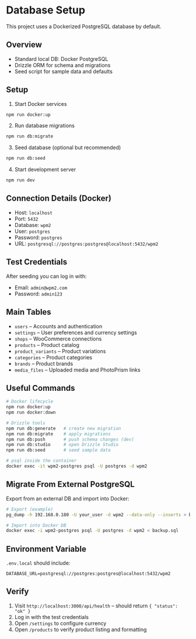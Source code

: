 # Database Setup

This project uses a Dockerized PostgreSQL database by default.

## Overview

- Standard local DB: Docker PostgreSQL
- Drizzle ORM for schema and migrations
- Seed script for sample data and defaults

## Setup

1) Start Docker services

```bash
npm run docker:up
```

2) Run database migrations

```bash
npm run db:migrate
```

3) Seed database (optional but recommended)

```bash
npm run db:seed
```

4) Start development server

```bash
npm run dev
```

## Connection Details (Docker)

- Host: `localhost`
- Port: `5432`
- Database: `wpm2`
- User: `postgres`
- Password: `postgres`
- URL: `postgresql://postgres:postgres@localhost:5432/wpm2`

## Test Credentials

After seeding you can log in with:

- Email: `admin@wpm2.com`
- Password: `admin123`

## Main Tables

- `users` – Accounts and authentication
- `settings` – User preferences and currency settings
- `shops` – WooCommerce connections
- `products` – Product catalog
- `product_variants` – Product variations
- `categories` – Product categories
- `brands` – Product brands
- `media_files` – Uploaded media and PhotoPrism links

## Useful Commands

```bash
# Docker lifecycle
npm run docker:up
npm run docker:down

# Drizzle tools
npm run db:generate   # create new migration
npm run db:migrate    # apply migrations
npm run db:push       # push schema changes (dev)
npm run db:studio     # open Drizzle Studio
npm run db:seed       # seed sample data

# psql inside the container
docker exec -it wpm2-postgres psql -U postgres -d wpm2
```

## Migrate From External PostgreSQL

Export from an external DB and import into Docker:

```bash
# Export (example)
pg_dump -h 192.168.0.180 -U your_user -d wpm2 --data-only --inserts > backup.sql

# Import into Docker DB
docker exec -i wpm2-postgres psql -U postgres -d wpm2 < backup.sql
```

## Environment Variable

`.env.local` should include:

```env
DATABASE_URL=postgresql://postgres:postgres@localhost:5432/wpm2
```

## Verify

1) Visit `http://localhost:3000/api/health` – should return `{ "status": "ok" }`
2) Log in with the test credentials
3) Open `/settings` to configure currency
4) Open `/products` to verify product listing and formatting

